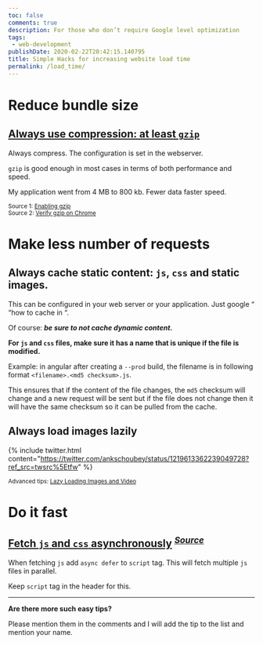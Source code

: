 ```yaml
---
toc: false
comments: true
description: For those who don’t require Google level optimization
tags:
 - web-development
publishDate: 2020-02-22T20:42:15.140795
title: Simple Hacks for increasing website load time
permalink: /load_time/
---
```


# Reduce bundle size

## [Always use compression: at least `gzip`](https://twitter.com/ankschoubey/status/1229795313994461187?ref_src=twsrc%5Etfw)


Always compress. The configuration is set in the webserver.

`gzip` is good enough in most cases in terms of both performance and speed.

My application went from 4 MB to 800 kb. Fewer data faster speed.

<sup>Source 1: [Enabling gzip](https://varvy.com/pagespeed/enable-compression.html)</sup><br>
<sup>Source 2: [Verify gzip on Chrome](https://stackoverflow.com/a/18834602)</sup>

# Make less number of requests

## Always cache static content: `js`, `css` and static images.

This can be configured in your web server or your application. Just google “ “how to cache in <your framework or web server>“.

Of course: **_be sure to not cache dynamic content._**

**For `js` and `css` files, make sure it has a name that is unique if the file is modified.**

Example: in angular after creating a `--prod` build, the filename is in following format `<filename>.<md5 checksum>.js`.

This ensures that if the content of the file changes, the `md5` checksum will change and a new request will be sent but if the file does not change then it will have the same checksum so it can be pulled from the cache.

## Always load images lazily

{% include twitter.html content="https://twitter.com/ankschoubey/status/1219613362239049728?ref_src=twsrc%5Etfw" %}

<sup>Advanced tips: [Lazy Loading Images and Video](https://developers.google.com/web/fundamentals/performance/lazy-loading-guidance/images-and-video)</sup>

# Do it fast

## [Fetch `js` and `css` asynchronously](https://twitter.com/ankschoubey/status/1229793732418920449?s=20) <sup>[*Source*](https://flaviocopes.com/javascript-async-defer/#the-position-matters)</sup>


When fetching ``js`` add `async defer` to `script` tag. This will fetch multiple `js` files in parallel. 

Keep `script` tag in the header for this.

---

**Are there more such easy tips?**

Please mention them in the comments and I will add the tip to the list and mention your name.